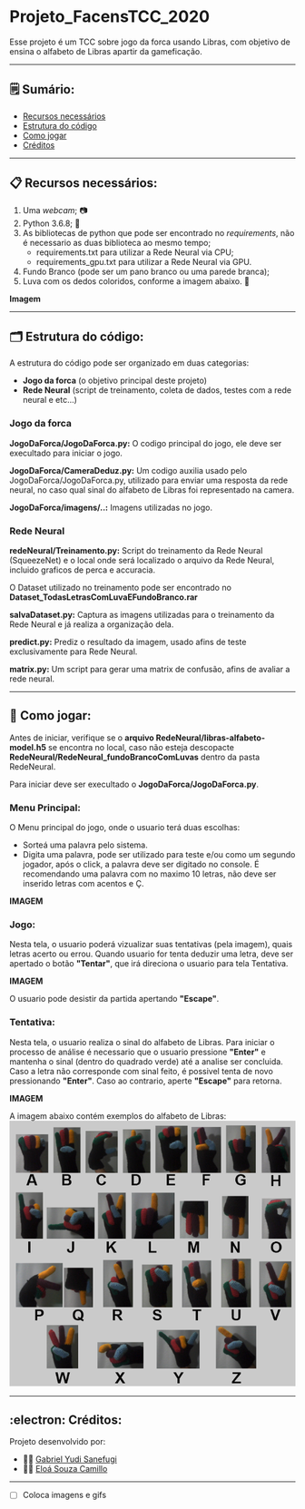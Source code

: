 # Projeto_FacensTCC_2020
Esse projeto é um TCC sobre jogo da forca usando Libras, com objetivo de ensina o alfabeto de Libras apartir da gameficação.

---------

## :spiral_notepad: Sumário:
- [Recursos necessários](https://github.com/MrYudi/Projeto_FacensTCC_2020/blob/master/README.md#clipboard-recursos-necess%C3%A1rios)
- [Estrutura do código](https://github.com/MrYudi/Projeto_FacensTCC_2020/blob/master/README.md#card_index_dividers-estrutura-do-c%C3%B3digo)
- [Como jogar](https://github.com/MrYudi/Projeto_FacensTCC_2020/blob/master/README.md#thinking-como-jogar)
- [Créditos](https://github.com/MrYudi/Projeto_FacensTCC_2020/blob/master/README.md#electron-cr%C3%A9ditos)

-----------------------------------

## :clipboard: Recursos necessários:
 1. Uma *webcam*; :camera:
 2. Python 3.6.8; :snake:
 3. As bibliotecas de python que pode ser encontrado no *requirements*, não é necessario as duas biblioteca ao mesmo tempo;
    - requirements.txt para utilizar a Rede Neural via CPU;
    - requirements_gpu.txt para utilizar a Rede Neural via GPU.
 4. Fundo Branco (pode ser um pano branco ou uma parede branca);
 5. Luva com os dedos coloridos, conforme a imagem abaixo. :gloves:
 
 **Imagem**
 
-----------------------------------

## :card_index_dividers: Estrutura do código:
A estrutura do código pode ser organizado em duas categorias:
 - **Jogo da forca** (o objetivo principal deste projeto)
 - **Rede Neural** (script de treinamento, coleta de dados, testes com a rede neural e etc...)

### Jogo da forca
**JogoDaForca/JogoDaForca.py:** O codigo principal do jogo, ele deve ser execultado para iniciar o jogo.

**JogoDaForca/CameraDeduz.py:** Um codigo auxilia usado pelo JogoDaForca/JogoDaForca.py, utilizado para enviar uma resposta da rede neural, no caso qual sinal do alfabeto de Libras foi representado na camera. 

**JogoDaForca/imagens/..:** Imagens utilizadas no jogo.

### Rede Neural

**redeNeural/Treinamento.py:** Script do treinamento da Rede Neural (SqueezeNet) e o local onde será localizado o arquivo da Rede Neural, incluido graficos de perca e accuracia.

O Dataset utilizado no treinamento pode ser encontrado no **Dataset_TodasLetrasComLuvaEFundoBranco.rar**

**salvaDataset.py:** Captura as imagens utilizadas para o treinamento da Rede Neural e já realiza a organização dela.

**predict.py:** Prediz o resultado da imagem, usado afins de teste exclusivamente para Rede Neural.

**matrix.py:** Um script para gerar uma matrix de confusão, afins de avaliar a rede neural.

-----------------------------------

## :thinking: Como jogar:
Antes de iniciar, verifique se o **arquivo RedeNeural/libras-alfabeto-model.h5** se encontra no local, caso não esteja descopacte **RedeNeural/RedeNeural_fundoBrancoComLuvas** dentro da pasta RedeNeural.

Para iniciar deve ser execultado o **JogoDaForca/JogoDaForca.py**.

### Menu Principal:
O Menu principal do jogo, onde o usuario terá duas escolhas:
- Sorteá uma palavra pelo sistema. 
- Digita uma palavra, pode ser utilizado para teste e/ou como um segundo jogador, após o click, a palavra deve ser digitado no console. É recomendando uma palavra com no maximo 10 letras, não deve ser inserido letras com acentos e Ç.

**IMAGEM**

### Jogo: 
Nesta tela, o usuario poderá vizualizar suas tentativas (pela imagem), quais letras acerto ou errou. Quando usuario for tenta deduzir uma letra, deve ser apertado o botão **"Tentar"**, que irá direciona o usuario para tela Tentativa.

**IMAGEM**

O usuario pode desistir da partida apertando **"Escape"**.

### Tentativa:
Nesta tela, o usuario realiza o sinal do alfabeto de Libras. Para iniciar o processo de análise é necessario que o usuario pressione **"Enter"** e mantenha o sinal (dentro do quadrado verde) até a analise ser concluida. Caso a letra não corresponde com sinal feito, é possivel tenta de novo pressionando **"Enter"**. Caso ao contrario, aperte **"Escape"** para retorna.

**IMAGEM**

A imagem abaixo contém exemplos do alfabeto de Libras:
![](TabelaAlfabetoLibras.png)

--------------

## :electron: Créditos: 
Projeto desenvolvido por:
- :man_technologist: [Gabriel Yudi Sanefugi](https://github.com/MrYudi) 
- :woman_technologist: [Eloá Souza Camillo](https://github.com/EloaCamillo)

--------------
- [ ] Coloca imagens e gifs
